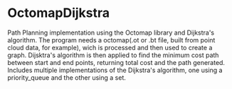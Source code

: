 # OctomapDijkstra

Path Planning implementation using the Octomap library and Dijkstra's algorithm. The program needs a octomap(.ot or .bt file, built from point cloud data, for example), wich is processed and then used to create a graph. Dijsktra's algorithm is then applied to find the minimum cost path between start and end points, returning total cost and the path generated. Includes multiple implementations of the Dijkstra's algorithm, one using a priority_queue and the other using a set.
